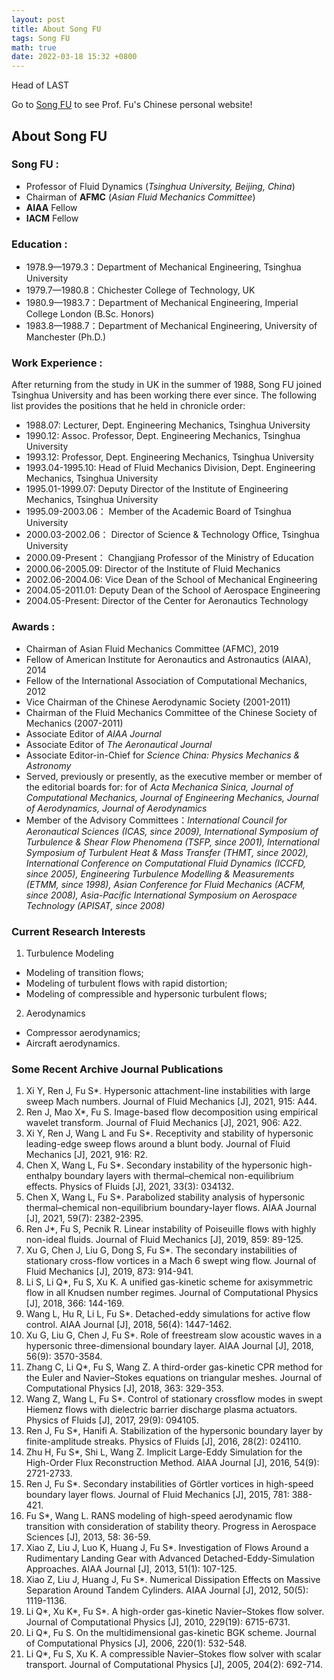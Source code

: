 ```yaml
---
layout: post
title: About Song FU
tags: Song FU
math: true
date: 2022-03-18 15:32 +0800
---
```


Head of LAST

Go to [Song FU](https://www.hy.tsinghua.edu.cn/info/1154/1947.htm) to see Prof. Fu's Chinese personal website!

## About Song FU

### Song FU : 

- Professor of Fluid Dynamics (*Tsinghua University, Beijing, China*)
- Chairman of **AFMC** (*Asian Fluid Mechanics Committee*)
- **AIAA** Fellow
- **IACM** Fellow

### Education :

- 1978.9—1979.3：Department of Mechanical Engineering, Tsinghua University
- 1979.7—1980.8：Chichester College of Technology, UK
- 1980.9—1983.7：Department of Mechanical Engineering, Imperial College London (B.Sc. Honors)
- 1983.8—1988.7：Department of Mechanical Engineering, University of Manchester (Ph.D.)

### Work Experience :

After returning from the study in UK in the summer of 1988, Song FU joined Tsinghua University and has been working there ever since. The following list provides the positions that he held in chronicle order:

- 1988.07:	   Lecturer, Dept. Engineering Mechanics, Tsinghua University
- 1990.12:	   Assoc. Professor, Dept. Engineering Mechanics, Tsinghua University
- 1993.12:	   Professor, Dept. Engineering Mechanics, Tsinghua University
- 1993.04-1995.10: Head of Fluid Mechanics Division, Dept. Engineering Mechanics, Tsinghua University
- 1995.01-1999.07: Deputy Director of the Institute of Engineering Mechanics, Tsinghua University
- 1995.09-2003.06：	Member of the Academic Board of Tsinghua University
- 2000.03-2002.06：	Director of Science & Technology Office, Tsinghua University
- 2000.09-Present：	Changjiang Professor of the Ministry of Education
- 2000.06-2005.09:	Director of the Institute of Fluid Mechanics
- 2002.06-2004.06:	Vice Dean of the School of Mechanical Engineering
- 2004.05-2011.01:	Deputy Dean of the School of Aerospace Engineering
- 2004.05-Present:		Director of the Center for Aeronautics Technology

### Awards :

- Chairman of Asian Fluid Mechanics Committee (AFMC), 2019
- Fellow of American Institute for Aeronautics and Astronautics (AIAA), 2014
- Fellow of the International Association of Computational Mechanics, 2012
- Vice Chairman of the Chinese Aerodynamic Society (2001-2011)
- Chairman of the Fluid Mechanics Committee of the Chinese Society of Mechanics (2007-2011)
- Associate Editor of *AIAA Journal*
- Associate Editor of *The Aeronautical Journal*
- Associate Editor-in-Chief for *Science China: Physics Mechanics & Astronomy*
- Served, previously or presently, as the executive member or member of the editorial boards for: for of *Acta Mechanica Sinica, Journal of Computational Mechanics, Journal of Engineering Mechanics, Journal of Aerodynamics, Journal of Aerodynamics*
- Member of the Advisory Committees：*International Council for Aeronautical Sciences (ICAS, since 2009), International Symposium of Turbulence & Shear Flow Phenomena (TSFP, since 2001), International Symposium of Turbulent Heat & Mass Transfer (THMT, since 2002), International Conference on Computational Fluid Dynamics (ICCFD, since 2005), Engineering Turbulence Modelling & Measurements (ETMM, since 1998), Asian Conference for Fluid Mechanics (ACFM, since 2008), Asia-Pacific International Symposium on Aerospace Technology (APISAT, since 2008)*

### Current Research Interests
1. Turbulence Modeling
- Modeling of transition flows;
- Modeling of turbulent flows with rapid distortion;
- Modeling of compressible and hypersonic turbulent flows;
2. Aerodynamics
- Compressor aerodynamics;
- Aircraft aerodynamics.

### Some Recent Archive Journal Publications

1.	Xi Y, Ren J, Fu S*. Hypersonic attachment-line instabilities with large sweep Mach numbers. Journal of Fluid Mechanics [J], 2021, 915: A44.
2.	Ren J, Mao X*, Fu S. Image-based flow decomposition using empirical wavelet transform. Journal of Fluid Mechanics [J], 2021, 906: A22.
3.	Xi Y, Ren J, Wang L and Fu S*. Receptivity and stability of hypersonic leading-edge sweep flows around a blunt body. Journal of Fluid Mechanics [J], 2021, 916: R2.
4.	Chen X, Wang L, Fu S*. Secondary instability of the hypersonic high-enthalpy boundary layers with thermal–chemical non-equilibrium effects. Physics of Fluids [J], 2021, 33(3): 034132.
5.	Chen X, Wang L, Fu S*. Parabolized stability analysis of hypersonic thermal–chemical non-equilibrium boundary-layer flows. AIAA Journal [J], 2021, 59(7): 2382-2395.
6.	Ren J*, Fu S, Pecnik R. Linear instability of Poiseuille flows with highly non-ideal fluids. Journal of Fluid Mechanics [J], 2019, 859: 89-125.
7.	Xu G, Chen J, Liu G, Dong S, Fu S*. The secondary instabilities of stationary cross-flow vortices in a Mach 6 swept wing flow. Journal of Fluid Mechanics [J], 2019, 873: 914-941.
8.	Li S, Li Q*, Fu S, Xu K. A unified gas-kinetic scheme for axisymmetric flow in all Knudsen number regimes. Journal of Computational Physics [J], 2018, 366: 144-169.
9.	Wang L, Hu R, Li L, Fu S*. Detached-eddy simulations for active flow control. AIAA Journal [J], 2018, 56(4): 1447-1462.
10.	Xu G, Liu G, Chen J, Fu S*. Role of freestream slow acoustic waves in a hypersonic three-dimensional boundary layer. AIAA Journal [J], 2018, 56(9): 3570-3584.
11.	Zhang C, Li Q*, Fu S, Wang Z. A third-order gas-kinetic CPR method for the Euler and Navier–Stokes equations on triangular meshes. Journal of Computational Physics [J], 2018, 363: 329-353.
12.	Wang Z, Wang L, Fu S*. Control of stationary crossflow modes in swept Hiemenz flows with dielectric barrier discharge plasma actuators. Physics of Fluids [J], 2017, 29(9): 094105.
13.	Ren J, Fu S*, Hanifi A. Stabilization of the hypersonic boundary layer by finite-amplitude streaks. Physics of Fluids [J], 2016, 28(2): 024110.
14.	Zhu H, Fu S*, Shi L, Wang Z. Implicit Large-Eddy Simulation for the High-Order Flux Reconstruction Method. AIAA Journal [J], 2016, 54(9): 2721-2733.
15.	Ren J, Fu S*. Secondary instabilities of Görtler vortices in high-speed boundary layer flows. Journal of Fluid Mechanics [J], 2015, 781: 388-421.
16.	Fu S*, Wang L. RANS modeling of high-speed aerodynamic flow transition with consideration of stability theory. Progress in Aerospace Sciences [J], 2013, 58: 36-59.
17.	Xiao Z, Liu J, Luo K, Huang J, Fu S*. Investigation of Flows Around a Rudimentary Landing Gear with Advanced Detached-Eddy-Simulation Approaches. AIAA Journal [J], 2013, 51(1): 107-125.
18.	Xiao Z, Liu J, Huang J, Fu S*. Numerical Dissipation Effects on Massive Separation Around Tandem Cylinders. AIAA Journal [J], 2012, 50(5): 1119-1136.
19.	Li Q*, Xu K*, Fu S*. A high-order gas-kinetic Navier–Stokes flow solver. Journal of Computational Physics [J], 2010, 229(19): 6715-6731.
20.	Li Q*, Fu S. On the multidimensional gas-kinetic BGK scheme. Journal of Computational Physics [J], 2006, 220(1): 532-548.
21.	Li Q*, Fu S, Xu K. A compressible Navier–Stokes flow solver with scalar transport. Journal of Computational Physics [J], 2005, 204(2): 692-714.
